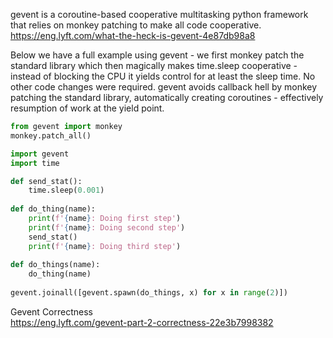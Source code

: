 gevent is a coroutine-based cooperative multitasking python framework that relies on monkey patching to make all code cooperative.   
https://eng.lyft.com/what-the-heck-is-gevent-4e87db98a8  

Below we have a full example using gevent - we first monkey patch the standard library which then magically makes time.sleep cooperative - instead of blocking the CPU it yields control for at least the sleep time. No other code changes were required. gevent avoids callback hell by monkey patching the standard library, automatically creating coroutines - effectively resumption of work at the yield point. 

```python
from gevent import monkey
monkey.patch_all()

import gevent
import time

def send_stat():
    time.sleep(0.001)
    
def do_thing(name):
    print(f'{name}: Doing first step')
    print(f'{name}: Doing second step')
    send_stat()
    print(f'{name}: Doing third step')
    
def do_things(name):
    do_thing(name)
    
gevent.joinall([gevent.spawn(do_things, x) for x in range(2)])
```

Gevent Correctness  
https://eng.lyft.com/gevent-part-2-correctness-22e3b7998382  


